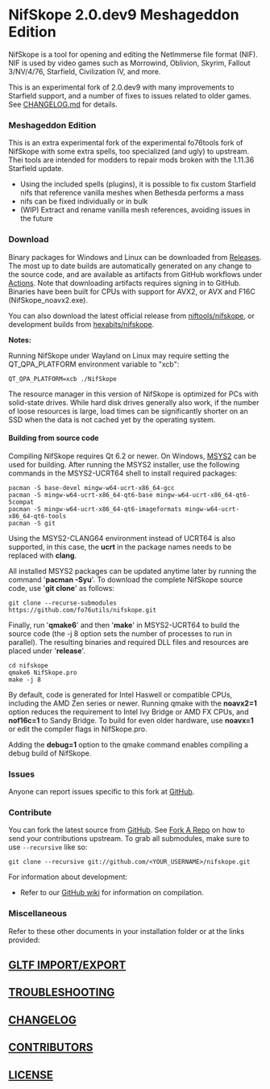 ﻿# NifSkope 2.0.dev9 Meshageddon Edition

NifSkope is a tool for opening and editing the NetImmerse file format (NIF). NIF is used by video games such as Morrowind, Oblivion, Skyrim, Fallout 3/NV/4/76, Starfield, Civilization IV, and more.

This is an experimental fork of 2.0.dev9 with many improvements to Starfield support, and a number of fixes to issues related to older games. See [CHANGELOG.md](https://github.com/fo76utils/nifskope/blob/develop/CHANGELOG.md) for details.

### Meshageddon Edition

This is an extra experimental fork of the experimental fo76tools fork of NifSkope
with some extra spells, too specialized (and ugly) to upstream. Thei tools are intended for modders to repair mods broken with the 1.11.36 Starfield update.

* Using the included spells (plugins), it is possible to fix custom Starfield nifs that reference vanilla meshes when Bethesda performs a mass
* nifs can be fixed individually or in bulk
* (WIP) Extract and rename vanilla mesh references, avoiding issues in the future

### Download

Binary packages for Windows and Linux can be downloaded from [Releases](https://github.com/fo76utils/nifskope/releases). The most up to date builds are automatically generated on any change to the source code, and are available as artifacts from GitHub workflows under [Actions](https://github.com/fo76utils/nifskope/actions). Note that downloading artifacts requires signing in to GitHub. Binaries have been built for CPUs with support for AVX2, or AVX and F16C (NifSkope\_noavx2.exe).

You can also download the latest official release from [niftools/nifskope](https://github.com/niftools/nifskope/releases), or development builds from [hexabits/nifskope](https://github.com/hexabits/nifskope/releases).

**Notes:**

Running NifSkope under Wayland on Linux may require setting the QT\_QPA\_PLATFORM environment variable to "xcb":

    QT_QPA_PLATFORM=xcb ./NifSkope

The resource manager in this version of NifSkope is optimized for PCs with solid-state drives. While hard disk drives generally also work, if the number of loose resources is large, load times can be significantly shorter on an SSD when the data is not cached yet by the operating system.

#### Building from source code

Compiling NifSkope requires Qt 6.2 or newer. On Windows, [MSYS2](https://www.msys2.org/) can be used for building. After running the MSYS2 installer, use the following commands in the MSYS2-UCRT64 shell to install required packages:

    pacman -S base-devel mingw-w64-ucrt-x86_64-gcc
    pacman -S mingw-w64-ucrt-x86_64-qt6-base mingw-w64-ucrt-x86_64-qt6-5compat
    pacman -S mingw-w64-ucrt-x86_64-qt6-imageformats mingw-w64-ucrt-x86_64-qt6-tools
    pacman -S git

Using the MSYS2-CLANG64 environment instead of UCRT64 is also supported, in this case, the **ucrt** in the package names needs to be replaced with **clang**.

All installed MSYS2 packages can be updated anytime later by running the command '**pacman -Syu**'. To download the complete NifSkope source code, use '**git clone**' as follows:

    git clone --recurse-submodules https://github.com/fo76utils/nifskope.git

Finally, run '**qmake6**' and then '**make**' in MSYS2-UCRT64 to build the source code (the -j 8 option sets the number of processes to run in parallel). The resulting binaries and required DLL files and resources are placed under '**release**'.

    cd nifskope
    qmake6 NifSkope.pro
    make -j 8

By default, code is generated for Intel Haswell or compatible CPUs, including the AMD Zen series or newer. Running qmake with the **noavx2=1** option reduces the requirement to Intel Ivy Bridge or AMD FX CPUs, and **nof16c=1** to Sandy Bridge. To build for even older hardware, use **noavx=1** or edit the compiler flags in NifSkope.pro.

Adding the **debug=1** option to the qmake command enables compiling a debug build of NifSkope.

### Issues

Anyone can report issues specific to this fork at [GitHub](https://github.com/fo76utils/nifskope/issues).


### Contribute

You can fork the latest source from [GitHub](https://github.com/fo76utils/nifskope). See [Fork A Repo](https://help.github.com/articles/fork-a-repo) on how to send your contributions upstream. To grab all submodules, make sure to use `--recursive` like so:

```
git clone --recursive git://github.com/<YOUR_USERNAME>/nifskope.git
```

For information about development:

- Refer to our [GitHub wiki](https://github.com/niftools/nifskope/wiki#wiki-development) for information on compilation.


### Miscellaneous

Refer to these other documents in your installation folder or at the links provided:


## [GLTF IMPORT/EXPORT](https://github.com/fo76utils/nifskope/blob/develop/README_GLTF.md)

## [TROUBLESHOOTING](https://github.com/fo76utils/nifskope/blob/develop/TROUBLESHOOTING.md)

## [CHANGELOG](https://github.com/fo76utils/nifskope/blob/develop/CHANGELOG.md)

## [CONTRIBUTORS](https://github.com/fo76utils/nifskope/blob/develop/CONTRIBUTORS.md)

## [LICENSE](https://github.com/fo76utils/nifskope/blob/develop/LICENSE.md)

